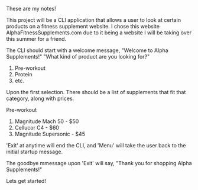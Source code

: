 These are my notes!

This project will be a CLI application that allows a user to look at certain products on a fitness supplement website.
I chose this website AlphaFitnessSupplements.com due to it being a website I will be taking over this summer for a friend.

The CLI should start with a welcome message,
"Welcome to Alpha Supplements!"
"What kind of product are you looking for?"
 1. Pre-workout
 2. Protein
 3. etc.

 Upon the first selection. There should be a list of supplements that fit that category, along with prices.

 Pre-workout
 1. Magnitude Mach 50 - $50
 2. Cellucor C4 - $60
 3. Magnitude Supersonic - $45

 'Exit' at anytime will end the CLI, and 'Menu' will take the user back to the initial startup message.

 The goodbye mmessage upon 'Exit' will say,
 "Thank you for shopping Alpha Supplements!"

 Lets get started!
